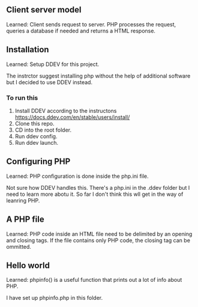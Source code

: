 ## Client server model
Learned: Client sends request to server. PHP processes the request, queries a database if needed and returns a HTML response.

## Installation
Learned: Setup DDEV for this project.

The instrctor suggest installing php without the help of additional software but I decided to use DDEV instead.

### To run this
1. Install DDEV according to the instructons 
https://docs.ddev.com/en/stable/users/install/
2. Clone this repo.
3. CD into the root folder.
4. Run ddev config.
5. Run ddev launch. 
   
## Configuring PHP
Learned: PHP configuration is done inside the php.ini file.

Not sure how DDEV handles this. There's a php.ini in the .ddev folder but I need to learn more abotu it. So far I don't think this wll get in the way of leanring PHP.

## A PHP file
Learned: PHP code inside an HTML file need to be delimited by an opening and closing tags. If the file contains only PHP code, the closing tag can be ommitted.

## Hello world
Learned: phpinfo() is a useful function that prints out a lot of info about PHP.

I have set up phpinfo.php in this folder.
